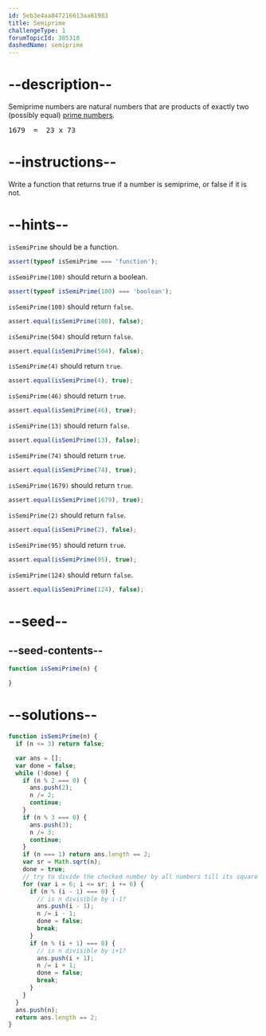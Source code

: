 ```yaml
---
id: 5eb3e4aa847216613aa81983
title: Semiprime
challengeType: 1
forumTopicId: 385318
dashedName: semiprime
---
```


# --description--

Semiprime numbers are natural numbers that are products of exactly two (possibly equal) <a href="https://rosettacode.org/wiki/prime_number" target="_blank" rel="noopener noreferrer nofollow">prime numbers</a>.

<pre>1679  =  23 x 73</pre>

# --instructions--

Write a function that returns true if a number is semiprime, or false if it is not.

# --hints--

`isSemiPrime` should be a function.

```js
assert(typeof isSemiPrime === 'function');
```

`isSemiPrime(100)` should return a boolean.

```js
assert(typeof isSemiPrime(100) === 'boolean');
```

`isSemiPrime(100)` should return `false`.

```js
assert.equal(isSemiPrime(100), false);
```

`isSemiPrime(504)` should return `false`.

```js
assert.equal(isSemiPrime(504), false);
```

`isSemiPrime(4)` should return `true`.

```js
assert.equal(isSemiPrime(4), true);
```

`isSemiPrime(46)` should return `true`.

```js
assert.equal(isSemiPrime(46), true);
```

`isSemiPrime(13)` should return `false`.

```js
assert.equal(isSemiPrime(13), false);
```

`isSemiPrime(74)` should return `true`.

```js
assert.equal(isSemiPrime(74), true);
```

`isSemiPrime(1679)` should return `true`.

```js
assert.equal(isSemiPrime(1679), true);
```

`isSemiPrime(2)` should return `false`.

```js
assert.equal(isSemiPrime(2), false);
```

`isSemiPrime(95)` should return `true`.

```js
assert.equal(isSemiPrime(95), true);
```

`isSemiPrime(124)` should return `false`.

```js
assert.equal(isSemiPrime(124), false);
```

# --seed--

## --seed-contents--

```js
function isSemiPrime(n) {

}
```

# --solutions--

```js
function isSemiPrime(n) {
  if (n <= 3) return false;

  var ans = [];
  var done = false;
  while (!done) {
    if (n % 2 === 0) {
      ans.push(2);
      n /= 2;
      continue;
    }
    if (n % 3 === 0) {
      ans.push(3);
      n /= 3;
      continue;
    }
    if (n === 1) return ans.length == 2;
    var sr = Math.sqrt(n);
    done = true;
    // try to divide the checked number by all numbers till its square root.
    for (var i = 6; i <= sr; i += 6) {
      if (n % (i - 1) === 0) {
        // is n divisible by i-1?
        ans.push(i - 1);
        n /= i - 1;
        done = false;
        break;
      }
      if (n % (i + 1) === 0) {
        // is n divisible by i+1?
        ans.push(i + 1);
        n /= i + 1;
        done = false;
        break;
      }
    }
  }
  ans.push(n);
  return ans.length == 2;
}
```
